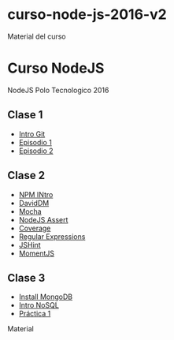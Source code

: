 # curso-node-js-2016-v2
Material del curso

# Curso NodeJS
NodeJS Polo Tecnologico 2016

## Clase 1

- [Intro Git](http://cortezcristian.com/curso-node-js/material/slides/episodio1.html#/3)
- [Episodio 1](http://cortezcristian.com/curso-node-js/material/slides/episodio1.html#/)
- [Episodio 2](http://cortezcristian.com/curso-node-js/material/slides/episodio2.html#/)


## Clase 2

- [NPM INtro](http://cortezcristian.com/curso-node-js/material/slides/episodio2.html#/5)
- [DavidDM](https://david-dm.org/)
- [Mocha](https://mochajs.org/)
- [NodeJS Assert](https://nodejs.org/api/assert.html)
- [Coverage](https://coveralls.io/)
- [Regular Expressions](https://www.cheatography.com/davechild/cheat-sheets/regular-expressions/)
- [JSHint](http://jshint.com/docs/options/)
- [MomentJS](http://momentjs.com/)

## Clase 3

- [Install MongoDB](https://docs.mongodb.com/manual/installation/)
- [Intro NoSQL](http://cortezcristian.com/curso-node-js/material/slides/episodio1.html#/5)
- [Práctica 1](https://github.com/cortezcristian/express4crud/blob/master/README-es.md)

Material
